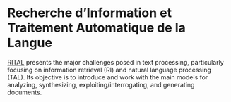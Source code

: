# Recherche d’Information et Traitement Automatique de la Langue

[RITAL](https://dac.lip6.fr/master/enseignement/rital/) presents the major challenges posed in text processing, particularly focusing on information retrieval (RI) and natural language processing (TAL). Its objective is to introduce and work with the main models for analyzing, synthesizing, exploiting/interrogating, and generating documents.